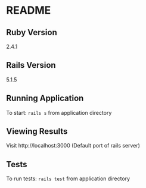 # README

## Ruby Version
2.4.1
## Rails Version 
5.1.5

## Running Application
To start: ```rails s``` from application directory

## Viewing Results
Visit http://localhost:3000 (Default port of rails server)

## Tests
To run tests: ```rails test``` from application directory
